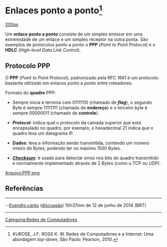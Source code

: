 # Enlaces ponto a ponto[^1]

<a href="Arquivo:RedePonto-a-ponto.png" class="wikilink" title=" 200px"> 200px</a>

Um **enlace ponto a ponto** consiste de um simples emissor em uma extremidade de um enlace e um simples receptor na outra ponta. São exemplos de protocolos ponto a ponto o **PPP** (*Point to Point Protocol*) e o **HDLC** (*High-level Data Link Control*).

## Protocolo PPP

O **PPP** (*Point to Point Protocol*), padronizado pela RFC 1661 é um protocolo bastante utilizado em enlaces ponto a ponto entre roteadores.

Formato do **quadro** PPP:

- Sempre inicia e termina com 01111110 (chamado de ***flag***), o segundo Byte é sempre 11111111 (chamado de **endereço**) e o terceiro byte é sempre 00000011 (chamado de **controle**).
- ***Protocol***: indica qual o protocolo da camada superior que está encapsulado no quadro, por exemplo, o hexadecimal 21 indica que o quadro leva um datagrama IP.
- **Dados**: leva a informação sendo transmitida, contendo um número inteiro de Bytes, podendo ter no máximo 1500 Bytes.
- ***<a href="Checksum" class="wikilink" title="Checksum">Checksum</a>***: é usado para detectar erros nos bits do quadro transmitido e normalmente implementado através de 2 Bytes (como o TCP ou UDP).

<a href="Arquivo:PPP.png" class="wikilink" title="Arquivo:PPP.png">Arquivo:PPP.png</a>

## Referências

<references />

------------------------------------------------------------------------

--<a href="Usuário:Evandro.cantu" class="wikilink" title="Evandro.cantu">Evandro.cantu</a> (<a href="Usuário_Discussão:Evandro.cantu" class="wikilink" title="discussão">discussão</a>) 10h37min de 12 de junho de 2014 (BRT)

------------------------------------------------------------------------

<a href="Categoria:Redes_de_Computadores" class="wikilink" title="Categoria:Redes de Computadores">Categoria:Redes de Computadores</a>

[^1]: KUROSE, J.F; ROSS K. W. Redes de Computadores e a Internet: Uma abordagem *top-down*, São Paulo: Pearson, 2010.
